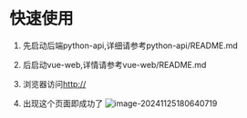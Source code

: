 # 快速使用
1. 先启动后端python-api,详细请参考python-api/README.md
2. 后启动vue-web,详情请参考vue-web/README.md
3. 浏览器访问[http://](http://localhost:5173/)

4. 出现这个页面即成功了
 ![image-20241125180640719](https://okeeper-blog-images.oss-cn-hangzhou.aliyuncs.com/images/image-20241125180640719.png)
